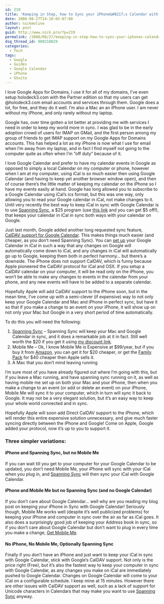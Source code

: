 ```yaml
---
id: 219
title: 'Keeping in Step, how to Sync your iPhone&#8217;s Calendar with Google Calendar'
date: 2008-08-27T14:10:03-07:00
author: nickmoline
layout: post
guid: http://www.nick.pro/?p=219
permalink: /2008/08/27/keeping-in-step-how-to-sync-your-iphones-calendar-with-google-calendar/
dsq_thread_id: 980218029
categories:
  - Tech
tags:
  - Google
  - Guides
  - Google Calendar
  - iPhone
  - GSuite
---
```

I love Google Apps for Domains, I use it for all of my domains, I&#8217;ve even setup holodeck3.com with the Partner edition so that my users can get @holodeck3.com email accounts and services through them. Google does a lot, for free, and they do it well. I&#8217;m also a Mac an an iPhone user. I am never without my iPhone, and only rarely without my laptop.

Google has, over time gotten a lot better at providing me with services I need in order to keep my world more in sync. I was glad to be in the early adoption crowd of users for IMAP on GMail, and the first person among my group of friends to get IMAP support on my Google Apps for Domains accounts. This has helped a lot as my iPhone is now what I use for email when I&#8217;m away from my laptop, and in fact I find myself not going to the computer quite as often when I&#8217;m &#8220;off duty&#8221; because of it.

<!--more-->

I love Google Calendar and prefer to have my calendar events in Google as opposed to simply a local Calendar on my computer or phone, however when I am at my computer, using iCal is so much easier then using Google Calendar (and having to keep yet another browser window open), and then of course there&#8217;s the little matter of keeping my calendar on the iPhone so I have my events easily at hand. Google has long allowed you to subscribe to a Google Calendar using iCal&#8217;s ics format, but this was one way, only allowing you to read your Google calendar in iCal, not make changes to it. Until very recently the best way to keep iCal in sync with Google Calendar is to use [Spanning Sync](http://spanningsync.com/?r=H3EFCF), a $25 program (use [this link](http://spanningsync.com/?r=H3EFCF) and you can get $5 off!), that keeps your calendar in iCal in sync both ways with your calendar on Google.  
  
Just last month, Google added another long requested sync feature, [CalDAV support for Google Calendar](http://www.tuaw.com/2008/07/28/caldav-support-comes-to-google-calendar/). This makes things much easier (and cheaper, as you don&#8217;t need Spanning Sync). You can [set up](http://www.google.com/support/calendar/bin/answer.py?answer=99358) your Google Calendar in iCal in such a way that any changes on Google will automatically come down to iCal, and any changes in iCal will automatically go up to Google, keeping them both in perfect harmony&#8230; but there&#8217;s a downside. The iPhone does not support CalDAV, which is funny because Apple pioneered the CalDAV protocol for iCal and OSX. If you setup a CalDAV calendar on your computer, it will be read only on the iPhone, you won&#8217;t be able to make any changes to events in the calendar from your phone, and any new events will have to be added to a separate calendar.

Hopefully Apple will add CalDAV support to the iPhone soon, but in the mean time, I&#8217;ve come up with a semi-clever (if expensive) way to not only keep your Google Calendar and Mac and iPhone in perfect sync, but have it so that if you make a change to an event on your iPhone, it will show up on not only your Mac but Google in a very short period of time automatically.

To do this you will need the following:

1. [Spanning Sync](http://spanningsync.com/?r=H3EFCF) &#8211; Spanning Sync will keep your Mac and Google Calendar in sync, and it does a remarkable job at it in fact. Still well worth the $20 if you get it using [my discount link](http://spanningsync.com/?r=H3EFCF).
2. Mobile Me &#8211; Ok, I know Mobile Me is Expensive at $99/year, but if you buy it from [Amazon](http://www.amazon.com/Apple-MB824Z-A-MobileMe/dp/B001BY45QO%3FSubscriptionId%3D1XFK01HK9NZWGPENWGG2%26tag%3Dnickdotpro-20%26linkCode%3Dxm2%26camp%3D2025%26creative%3D165953%26creativeASIN%3DB001BY45QO), you can get it for $20 cheaper, or get the [Family Pack](http://www.amazon.com/Apple-MB825Z-A-MobileMe-Family/dp/B001BY0C2U%3FSubscriptionId%3D1XFK01HK9NZWGPENWGG2%26tag%3Dnickdotpro-20%26linkCode%3Dxm2%26camp%3D2025%26creative%3D165953%26creativeASIN%3DB001BY0C2U) for $40 cheaper then Apple sells it.
3. A Mac that you don&#8217;t mind leaving running

I&#8217;m sure most of you have already figured out where I&#8217;m going with this, but if you leave a Mac running, and have spanning sync running on it, as well as having mobile me set up on both your Mac and your iPhone, then when you make a change to an event (or add or delete an event) on your iPhone, Mobile Me will sync it to your computer, which in turn will sync it back to Google. It may not be a very elegant solution, but it&#8217;s an easy way to keep your whole world connected and in sync.

Hopefully Apple will soon add Direct CalDAV support to the iPhone, which will render this entire expensive solution unnecessary, and give much faster syncing directly between the iPhone and Google! Come on Apple, Google added your protocol, now it&#8217;s up to you to support it.

### Three simpler variations:

#### iPhone and Spanning Sync, but no Mobile Me

If you can wait till you get to your computer for your Google Calendar to be updated, you don&#8217;t need Mobile Me, your iPhone will sync with your iCal when you plug in, and [Spanning Sync](http://spanningsync.com/?r=H3EFCF) will then sync your iCal with Google Calendar.

#### iPhone and Mobile Me but no Spanning Sync (and no Google Calendar)

If you don&#8217;t care about Google Calendar&#8230; well why are you reading my blog post on keeping your iPhone in Sync with Google Calendar! Seriously though, Mobile Me works well (despite it&#8217;s well publicized problems) for keeping your iPhone and computer in sync over the air as far as iCal goes. It also does a surprisingly good job of keeping your Address book in sync, so if you don&#8217;t care about Google Calendar but don&#8217;t want to plug in every time you make a change, [Get Mobile Me](http://www.amazon.com/Apple-MB824Z-A-MobileMe/dp/B001BY45QO%3FSubscriptionId%3D1XFK01HK9NZWGPENWGG2%26tag%3Dnickdotpro-20%26linkCode%3Dxm2%26camp%3D2025%26creative%3D165953%26creativeASIN%3DB001BY45QO).

#### No iPhone, No Mobile Me, Optionally Spanning Sync

Finally if you don&#8217;t have an iPhone and just want to keep your iCal in sync with Google Calendar, stick with Google&#8217;s CalDAV support. Not only is the price right (Free), but it&#8217;s also the fastest way to keep your computer in sync with Google Calendar, as any changes you make on iCal are immediately pushed to Google Calendar. Changes on Google Calendar will come to your iCal on a configurable schedule. I keep mine at 15 minutes. However there are other issues with CalDAV support as well, such as a lack of support for Unicode characters in Calendars that may make you want to use [Spanning Sync](http://spanningsync.com/?r=H3EFCF) anyway.